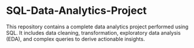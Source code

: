 # SQL-Data-Analytics-Project
This repository contains a complete data analytics project performed using SQL. It includes data cleaning, transformation, exploratory data analysis (EDA), and complex queries to derive actionable insights.
